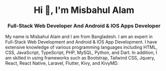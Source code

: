 <h1 align="center">Hi 👋, I'm Misbahul Alam</h1>
<h3 align="center">Full-Stack Web Developer And Android & IOS Apps Developer</h3>
<p>
  My name is Misbahul Alam and I am from Bangladesh. I am an expert in Full-Stack Web Development and Android & IOS App Development. I have extensive knowledge of various programming languages including HTML, CSS, JavaScript, TypeScript, PHP, MySQL, Python, and Dart. In addition, I am skilled in using frameworks such as Bootstrap, Tailwind CSS, Jquery, React, React Native, Laravel, Flutter, Kivy, and KivyMD.
</p>
